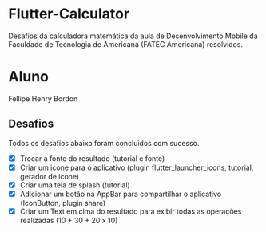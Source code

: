 # Flutter-Calculator
Desafios da calculadora matemática da aula de Desenvolvimento Mobile da Faculdade de Tecnologia de Americana (FATEC Americana) resolvidos.

# Aluno

Fellipe Henry Bordon

## Desafios
Todos os desafios abaixo foram concluidos com sucesso.

* [X] Trocar a fonte do resultado (tutorial e fonte)
* [X] Criar um icone para o aplicativo (plugin flutter_launcher_icons, tutorial, gerador de icone)
* [X] Criar uma tela de splash (tutorial)
* [X] Adicionar um botão na AppBar para compartilhar o aplicativo (IconButton, plugin share)
* [X] Criar um Text em cima do resultado para exibir todas as operações realizadas (10 + 30 + 20 x 10)

